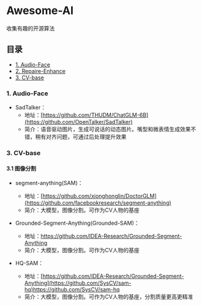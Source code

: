 # Awesome-AI
收集有趣的开源算法

## 目录
  - [1. Audio-Face](#1-Audio-Face)
  - [2. Repaire-Enhance](#2-Repaire-Enhance)
  - [3. CV-base](#3-CV-base)

    
###  1. <a name='Audio-Face'></a>Audio-Face

* SadTalker：
  * 地址：[https://github.com/THUDM/ChatGLM-6B](https://github.com/OpenTalker/SadTalker)
  * 简介：语音驱动图片，生成可说话的动态图片。嘴型和微表情生成效果不错，稍有对齐问题，可通过后处理提升效果


###  3. <a name='CV-base'></a>CV-base

#### 3.1 图像分割

* segment-anything(SAM)：
  * 地址：[https://github.com/xionghonglin/DoctorGLM](https://github.com/facebookresearch/segment-anything)
  * 简介：大模型，图像分割。可作为CV人物的基座

* Grounded-Segment-Anything(Grounded-SAM)：
  * 地址：https://github.com/IDEA-Research/Grounded-Segment-Anything
  * 简介：大模型，图像分割。可作为CV人物的基座

* HQ-SAM：
  * 地址：[https://github.com/IDEA-Research/Grounded-Segment-Anything](https://github.com/SysCV/sam-hq)https://github.com/SysCV/sam-hq
  * 简介：大模型，图像分割。可作为CV人物的基座，分割质量更高更精准
